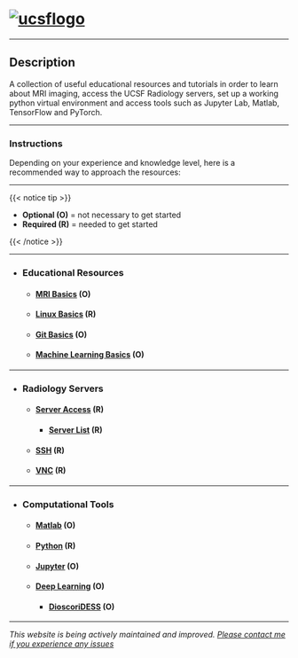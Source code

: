# [![ucsflogo]][ucsfrad]

---

## Description

A collection of useful educational resources and tutorials in order to learn about MRI imaging, access the UCSF Radiology servers, set up a working python virtual environment and access tools such as Jupyter Lab, Matlab, TensorFlow and PyTorch.

---

### Instructions

Depending on your experience and knowledge level, here is a recommended way to approach the resources:

---

{{< notice tip >}}

- **Optional (O)** = not necessary to get started
- **Required (R)** = needed to get started

{{< /notice >}}

---

- ### Educational Resources

  - #### [MRI Basics][mrires] (O)

  - #### [Linux Basics][linuxres] (R)

  - #### [Git Basics][gitres] (O)

  - #### [Machine Learning Basics][mlres] (O)

---

- ### Radiology Servers

  - #### [Server Access][serveraccess] (R)

    - #### [Server List][serverlist] (R)

  - #### [SSH][sshinfo] (R)

  - #### [VNC][vncinfo] (R)

---

- ### Computational Tools

  - #### [Matlab][matlabres] (O)

  - #### [Python][pythonres] (R)

  - #### [Jupyter][jupyterres] (O)

  - #### [Deep Learning][dlres] (O)

    - #### [DioscoriDESS] (O)

---

*This website is being actively maintained and improved. [Please contact me if you experience any issues][mailme]*

<!-- Links -->
[ucsflogo]: /materials/UCSF_sublogo_RadiologyBiomedicalImaging_navy_RGB.png "UCSF logo"
[ucsfrad]: https://radiology.ucsf.edu/
[mrires]: /page/mriedu
[linuxres]: /page/linuxedu
[gitres]: /page/gitedu
[mlres]: /page/machinelearningedu
[serveraccess]: /page/serverinfo
[serverlist]: https://ucsf.box.com/s/yx3hv4trm4kniy1in0op2y7nzeukouf2
[sshinfo]: /page/sshinfo
[vncinfo]: /page/vncinfo
[matlabres]: /page/matlabinfo
[pythonres]: /page/pythoninfo
[jupyterres]: /page/jupyterinfo
[dlres]: /page/deeplearninginfo
[dioscoridess]: /page/dioscoridess
[mailme]: mailto:alejandro.moralesmartinez@ucsf.edu
